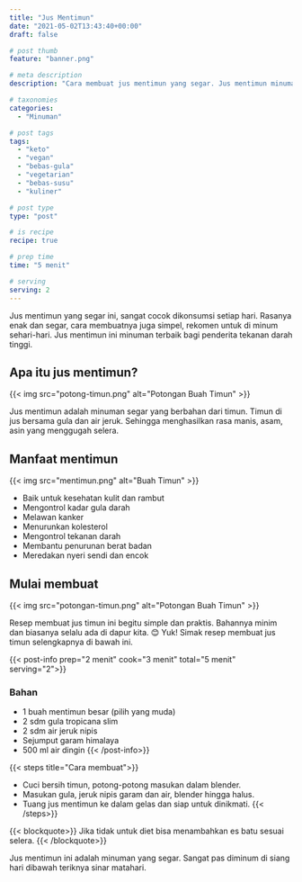 ```yaml
---
title: "Jus Mentimun"
date: "2021-05-02T13:43:40+00:00"
draft: false

# post thumb
feature: "banner.png"

# meta description
description: "Cara membuat jus mentimun yang segar. Jus mentimun minuman untuk diet keto."

# taxonomies
categories:
  - "Minuman"

# post tags
tags:
  - "keto"
  - "vegan"
  - "bebas-gula"
  - "vegetarian"
  - "bebas-susu"
  - "kuliner"

# post type
type: "post"

# is recipe
recipe: true

# prep time
time: "5 menit"

# serving
serving: 2
---
```

Jus mentimun yang segar ini, sangat cocok dikonsumsi setiap hari. Rasanya enak dan segar, cara membuatnya juga simpel, rekomen untuk di minum sehari-hari. Jus mentimun ini minuman terbaik bagi penderita tekanan darah tinggi.

## Apa itu jus mentimun?

{{< img src="potong-timun.png" alt="Potongan Buah Timun" >}}

Jus mentimun adalah minuman segar yang berbahan dari timun. Timun di jus bersama gula dan air jeruk. Sehingga menghasilkan rasa manis, asam, asin yang menggugah selera.

## Manfaat mentimun

{{< img src="mentimun.png" alt="Buah Timun" >}}

-   Baik untuk kesehatan kulit dan rambut
-   Mengontrol kadar gula darah
-   Melawan kanker
-   Menurunkan kolesterol
-   Mengontrol tekanan darah
-   Membantu penurunan berat badan
-   Meredakan nyeri sendi dan encok

## Mulai membuat

{{< img src="potongan-timun.png" alt="Potongan Buah Timun" >}}

Resep membuat jus timun ini begitu simple dan praktis. Bahannya minim dan biasanya selalu ada di dapur kita. 😊 Yuk! Simak resep membuat jus timun selengkapnya di bawah ini.

{{< post-info prep="2 menit" cook="3 menit" total="5 menit" serving="2">}}

### Bahan

-   1 buah mentimun besar (pilih yang muda)
-   2 sdm gula tropicana slim
-   2 sdm air jeruk nipis
-   Sejumput garam himalaya
-   500 ml air dingin
{{< /post-info>}}

{{< steps title="Cara membuat">}}
-   Cuci bersih timun, potong-potong masukan dalam blender.
-   Masukan gula, jeruk nipis garam dan air, blender hingga halus.
-   Tuang jus mentimun ke dalam gelas dan siap untuk dinikmati.
{{< /steps>}}

{{< blockquote>}}
Jika tidak untuk diet bisa menambahkan es batu sesuai selera.
{{< /blockquote>}}

Jus mentimun ini adalah minuman yang segar. Sangat pas diminum di siang hari dibawah teriknya sinar matahari.

